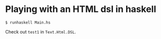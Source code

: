 
Playing with an HTML dsl in haskell
===================================

    $ runhaskell Main.hs

Check out `test1` in `Text.Html.DSL`.
